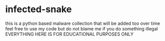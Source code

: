 # infected-snake
this is a python based malware collection that will be added too over time
feel free to use my code but do not blame me if you do something illegal
EVERYTHING HERE IS FOR EDUCATIONAL PURPOSES ONLY
